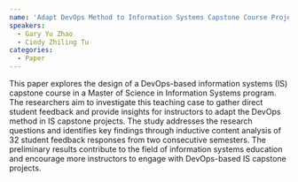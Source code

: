 ```yaml
---
name: 'Adapt DevOps Method to Information Systems Capstone Course Projects'
speakers:
  - Gary Yu Zhao
  - Cindy Zhiling Tu
categories:
  - Paper
---
```


 This paper explores the design of a DevOps-based information systems (IS) capstone course in a Master of Science in Information Systems program. The researchers aim to investigate this teaching case to gather direct student feedback and provide insights for instructors to adapt the DevOps method in IS capstone projects. The study addresses the research questions and identifies key findings through inductive content analysis of 32 student feedback responses from two consecutive semesters. The preliminary results contribute to the field of information systems education and encourage more instructors to engage with DevOps-based IS capstone projects.